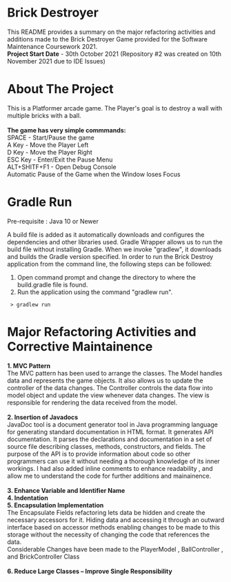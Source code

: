 # Brick Destroyer
This README provides a summary on the major refactoring activities and additions made to the Brick Destroyer Game provided for the Software Maintenance Coursework 2021.<br>
<b>Project Start Date</b> - 30th October 2021 (Repository #2 was created on 10th November 2021 due to IDE Issues)
# About The Project
This is a Platformer arcade game. The Player's goal is to destroy a wall with multiple bricks with a ball. <br><br> <b>The game has very simple commmands:</b> <br> SPACE - Start/Pause the game <br> A Key - Move the Player Left <br> D Key - Move the Player Right<br> ESC Key -  Enter/Exit the Pause Menu <br> ALT+SHITF+F1  - Open Debug Console <br> Automatic Pause of the Game when the Window loses Focus
# Gradle Run
Pre-requisite : Java 10 or Newer

A build file is added as it automatically downloads and configures the dependencies and other libraries used. Gradle Wrapper allows us to run the build file without installing Gradle. When we invoke "gradlew", it downloads and builds the Gradle version specified. In order to run the Brick Destroy application from the command line, the following steps can be followed:
1. Open command prompt and change the directory to where the build.gradle file is found.
2. Run the application using the command "gradlew run".

` > gradlew run`

# Major Refactoring Activities and Corrective Maintainence
<b>1. MVC Pattern</b>
<br> The MVC pattern has been used to arrange the classes. The Model handles data and represents the game objects. It also allows us to update the controller of the data changes. The Controller controls the data flow into model object and update the view whenever data changes. The view is responsible for rendering the data received from the model.<br><br>
<b>2. Insertion of Javadocs</b>
<br>JavaDoc tool is a document generator tool in Java programming language for generating standard documentation in HTML format. It generates API documentation. It parses the declarations and documentation in a set of source file describing classes, methods, constructors, and fields. The purpose of the API is to provide information about code so other programmers can use it without needing a thorough knowledge of its inner workings. I had also added inline comments to enhance readability , and allow me to understand the code for further additions and mainainence.<br><br>
<b>3.	Enhance Variable and Identifier Name</b></br>
<b>4.	Indentation</b></br>
<b>5.	Encapsulation Implementation</b></br>
The Encapsulate Fields refactoring lets data be hidden and create the necessary accessors for it.
Hiding data and accessing it through an outward interface based on accessor methods enabling changes to be made to this storage without the necessity of changing the code that references the data.<br>
Considerable Changes have been made to the PlayerModel , BallController , and BrickController Class<br><br>
<b>6.	Reduce Large Classes – Improve Single Responsibility</br>


